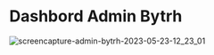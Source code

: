 # Dashbord Admin Bytrh

<!-- ![screencapture-localhost-3000-2023-05-16-11_23_45](https://github.com/Shazly99/Bytrh-Admin/assets/57854391/257a7455-c035-47ad-9b45-2e4b19468983)
 -->
 ![screencapture-admin-bytrh-2023-05-23-12_23_01](https://github.com/Shazly99/Bytrh-Admin/assets/57854391/25750ce7-cbee-427e-bc09-09848e7108fc)

